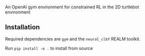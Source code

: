 An OpenAI gym environment for constrained RL in the 2D turtlebot environment

Installation
------------

Required dependencies are `gym` and the `neural_clbf` REALM toolkit.

Run `pip install -e .` to install from source